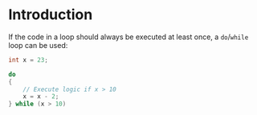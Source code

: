 # Introduction

If the code in a loop should always be executed at least once, a `do`/`while` loop can be used:

```csharp
int x = 23;

do
{
    // Execute logic if x > 10
    x = x - 2;
} while (x > 10)
```
